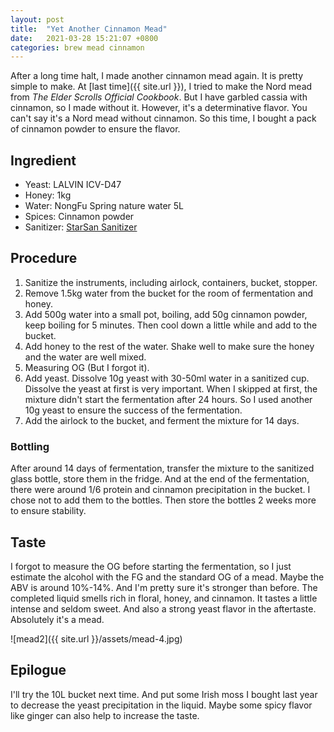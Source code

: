 ```yaml
---
layout: post
title:  "Yet Another Cinnamon Mead"
date:   2021-03-28 15:21:07 +0800
categories: brew mead cinnamon
---
```


After a long time halt, I made another cinnamon mead again. It is pretty simple to make. At [last time]({{ site.url }}),  I tried to make the Nord mead from _The Elder Scrolls Official Cookbook_. But I have garbled cassia with cinnamon, so I made without it. However, it's a determinative flavor. You can't say it's a Nord mead without cinnamon. So this time, I bought a pack of cinnamon powder to ensure the flavor.

## Ingredient

- Yeast: LALVIN ICV-D47
- Honey: 1kg
- Water: NongFu Spring nature water 5L
- Spices: Cinnamon powder
- Sanitizer: [StarSan Sanitizer](https://www.fivestarchemicals.com/wp-content/uploads/StarSanTech-HB2.pdf)

## Procedure

1. Sanitize the instruments, including airlock, containers, bucket, stopper.
2. Remove 1.5kg water from the bucket for the room of fermentation and honey.
3. Add 500g water into a small pot, boiling, add 50g cinnamon powder, keep boiling for 5 minutes. Then cool down a little while and add to the bucket.
4. Add honey to the rest of the water. Shake well to make sure the honey and the water are well mixed.
5. Measuring OG (But I forgot it).
6. Add yeast. Dissolve 10g yeast with 30-50ml water in a sanitized cup. Dissolve the yeast at first is very important. When I skipped at first, the mixture didn't start the fermentation after 24 hours. So I used another 10g yeast to ensure the success of the fermentation.
7. Add the airlock to the bucket, and ferment the mixture for 14 days.

### Bottling

After around 14 days of fermentation, transfer the mixture to the sanitized glass bottle, store them in the fridge. And at the end of the fermentation, there were around 1/6 protein and cinnamon precipitation in the bucket. I chose not to add them to the bottles.
Then store the bottles 2 weeks more to ensure stability.

## Taste

I forgot to measure the OG before starting the fermentation, so I just estimate the alcohol with the FG and the standard OG of a mead. Maybe the ABV is around 10%-14%. And I'm pretty sure it's stronger than before.
The completed liquid smells rich in floral, honey, and cinnamon. It tastes a little intense and seldom sweet. And also a strong yeast flavor in the aftertaste. Absolutely it's a mead.

![mead2]({{ site.url }}/assets/mead-4.jpg)

## Epilogue

I'll try the 10L bucket next time. And put some Irish moss I bought last year to decrease the yeast precipitation in the liquid. Maybe some spicy flavor like ginger can also help to increase the taste.